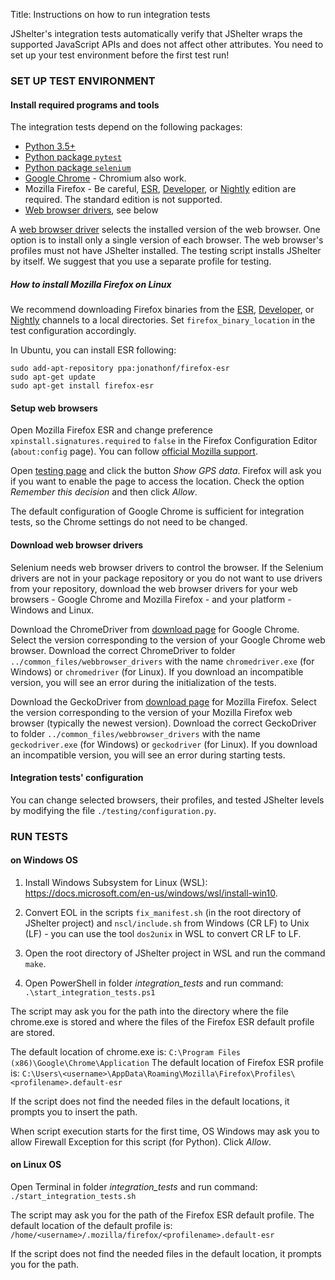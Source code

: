 Title: Instructions on how to run integration tests

JShelter's integration tests automatically verify that JShelter wraps the supported JavaScript APIs and does not affect other attributes. You need to set up your test environment before the first test run!

### SET UP TEST ENVIRONMENT

#### Install required programs and tools

The integration tests depend on the following packages:

* [Python 3.5+](https://www.python.org/downloads/)
* [Python package `pytest`](https://pypi.org/project/pytest/)
* [Python package `selenium`](https://pypi.org/project/selenium/)
* [Google Chrome](https://www.google.com/chrome/) - Chromium also work.
* Mozilla Firefox - Be careful, [ESR](https://www.mozilla.org/en-US/firefox/all/#product-desktop-esr), [Developer](https://www.mozilla.org/en-US/firefox/developer/), or [Nightly](https://www.mozilla.org/en-US/firefox/channel/desktop/#nightly) edition are required. The standard edition is not supported.
* [Web browser drivers](#webdrivers), see below

A [web browser driver](#webdrivers) selects the installed version of the web browser. One option is to install only a single version of each browser. The web browser's profiles must not have JShelter installed. The testing script installs JShelter by itself. We suggest that you use a separate profile for testing.

##### How to install Mozilla Firefox on Linux

We recommend downloading Firefox binaries from the [ESR](https://www.mozilla.org/en-US/firefox/all/#product-desktop-esr), [Developer](https://www.mozilla.org/en-US/firefox/developer/), or [Nightly](https://www.mozilla.org/en-US/firefox/channel/desktop/#nightly) channels to a local directories. Set `firefox_binary_location` in the test configuration accordingly.

In Ubuntu, you can install ESR following:

```
sudo add-apt-repository ppa:jonathonf/firefox-esr
sudo apt-get update
sudo apt-get install firefox-esr
```

#### Setup web browsers

Open Mozilla Firefox ESR and change preference `xpinstall.signatures.required` to `false` in the Firefox Configuration Editor (`about:config` page).
You can follow [official Mozilla support](https://support.mozilla.org/en-US/kb/add-on-signing-in-firefox#w_what-are-my-options-if-i-want-to-use-an-unsigned-add-on-advanced-users).

Open [testing page](https://polcak.github.io/jsrestrictor/test/test.html) and click the button *Show GPS data*. Firefox will ask you if you want to enable the page to access the location. Check the option *Remember this decision* and then click *Allow*.

The default configuration of Google Chrome is sufficient for integration tests, so the Chrome settings do not need to be changed.

#### <a name="webdrivers">Download web browser drivers</a>

Selenium needs web browser drivers to control the browser. If the Selenium drivers are not in your package repository or you do not want to use drivers from your repository, download the web browser drivers for your web browsers - Google Chrome and Mozilla Firefox - and your platform - Windows and Linux.

Download the ChromeDriver from [download page](https://chromedriver.chromium.org/downloads) for Google Chrome.
Select the version corresponding to the version of your Google Chrome web browser.
Download the correct ChromeDriver to folder `../common_files/webbrowser_drivers` with the name `chromedriver.exe` (for Windows) or `chromedriver` (for Linux). If you download an incompatible version, you will see an error during the initialization of the tests.

Download the GeckoDriver from [download page](https://github.com/mozilla/geckodriver/releases) for Mozilla Firefox.
Select the version corresponding to the version of your Mozilla Firefox web browser (typically the newest version).
Download the correct GeckoDriver to folder `../common_files/webbrowser_drivers` with the name `geckodriver.exe` (for Windows) or `geckodriver` (for Linux). If you download an incompatible version, you will see an error during starting tests.

#### Integration tests' configuration

You can change selected browsers, their profiles, and tested JShelter levels by modifying the file `./testing/configuration.py`.

### RUN TESTS

#### on Windows OS

1. Install Windows Subsystem for Linux (WSL): https://docs.microsoft.com/en-us/windows/wsl/install-win10.

2. Convert EOL in the scripts `fix_manifest.sh` (in the root directory of JShelter project) and `nscl/include.sh` from Windows (CR LF) to Unix (LF) - you can use the tool `dos2unix` in WSL to convert CR LF to LF.

3. Open the root directory of JShelter project in WSL and run the command `make`.

4. Open PowerShell in folder *integration_tests* and run command: `.\start_integration_tests.ps1`

The script may ask you for the path into the directory where the file chrome.exe is stored and where the files of the Firefox ESR default profile are stored.

The default location of chrome.exe is: `C:\Program Files (x86)\Google\Chrome\Application`
The default location of Firefox ESR profile is: `C:\Users\<username>\AppData\Roaming\Mozilla\Firefox\Profiles\<profilename>.default-esr`

If the script does not find the needed files in the default locations, it prompts you to insert the path.

When script execution starts for the first time, OS Windows may ask you to allow Firewall Exception for this script (for Python). Click *Allow*.


#### on Linux OS

Open Terminal in folder *integration_tests* and run command: `./start_integration_tests.sh`

The script may ask you for the path of the Firefox ESR default profile.
The default location of the default profile is: `/home/<username>/.mozilla/firefox/<profilename>.default-esr`

If the script does not find the needed files in the default location, it prompts you for the path.

